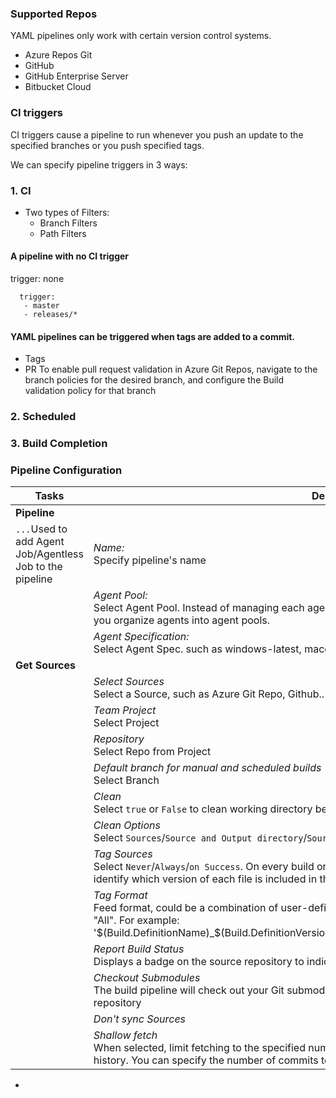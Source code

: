 ### Supported Repos
YAML pipelines only work with certain version control systems.
 - Azure Repos Git
 - GitHub
 - GitHub Enterprise Server
 - Bitbucket Cloud

### CI triggers
CI triggers cause a pipeline to run whenever you push an update to the specified branches or you push specified tags.

We can specify pipeline triggers in 3 ways:
### 1.  CI 
  - Two types of Filters:
    - Branch Filters
    - Path Filters

#### A pipeline with no CI trigger
trigger: none

```
  trigger:
   - master
   - releases/*
   ```
#### YAML pipelines can be triggered when tags are added to a commit.

- Tags
- PR
   To enable pull request validation in Azure Git Repos, navigate to the branch policies for the desired branch, and configure the Build validation policy for that branch

### 2. Scheduled
### 3. Build Completion

### Pipeline Configuration

|Tasks| **Description** |
|-----|-------------|
|**Pipeline**| |
|`...`Used to add Agent Job/Agentless Job to the pipeline| *Name:* <br /> Specify pipeline's name|
|| *Agent Pool:* <br /> Select Agent Pool.  Instead of managing each agent individually, <br /> you organize agents into agent pools.|
|| *Agent Specification:* <br /> Select Agent Spec. such as   windows-latest, macos-latest, ubuntu-18.4 etc..|
|**Get Sources**||
|| *Select Sources*<br />Select a Source, such as Azure Git Repo, Github.. |
||*Team Project*<br /> Select Project|
||*Repository*<br /> Select Repo from Project|
||*Default branch for manual and scheduled builds*<br /> Select Branch |
||*Clean*<br /> Select `true` or `False` to clean working directory before running the build |
||*Clean Options*<br /> Select `Sources`/`Source and Output directory`/`Sources directory`/`All build Directory`|
||*Tag Sources*<br /> Select `Never`/`Always`/`on Success`. On every build or every successful build, tag your source code files to identify which version of each file is included in the completed build.|
||*Tag Format*<br /> Feed format, could be a combination of user-defined or pre-defined variables that have a scope of "All". For example: '$(Build.DefinitionName)_$(Build.DefinitionVersion)_$(Build.BuildId)_$(Build.BuildNumber)_$(My.Variable)'|
||*Report Build Status*<br />Displays a badge on the source repository to indicate whether the build succeeded or failed.|
||*Checkout Submodules*<br />The build pipeline will check out your Git submodules if they are in the same repository or in a public repository|
||*Don't sync Sources*<br />|
||*Shallow fetch*<br />When selected, limit fetching to the specified number of commits from the tip of each remote branch history. You can specify the number of commits to fetch in Fetch depth option|


- 





